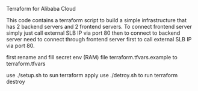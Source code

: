 Terraform for Alibaba Cloud

This code contains a terraform script to build a simple infrastructure that has 2 backend servers and 2 frontend servers. To connect frontend server simply just call external SLB IP via port 80 then to connect to backend server need to connect through frontend server first to call external SLB IP via port 80. 

first rename and fill secret env (RAM) file terraform.tfvars.example to terraform.tfvars

use ./setup.sh to sun terraform apply
use ./detroy.sh to run terraform destroy

